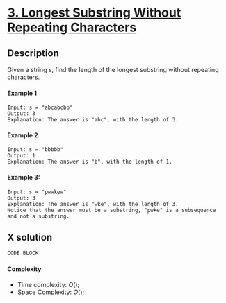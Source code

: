 # [3. Longest Substring Without Repeating Characters](https://leetcode.com/problems/longest-substring-without-repeating-characters/)

## Description

Given a string `s`, find the length of the longest substring without repeating characters.

#### Example 1

    Input: s = "abcabcbb"
    Output: 3
    Explanation: The answer is "abc", with the length of 3.

#### Example 2

    Input: s = "bbbbb"
    Output: 1
    Explanation: The answer is "b", with the length of 1.

#### Example 3:

    Input: s = "pwwkew"
    Output: 3
    Explanation: The answer is "wke", with the length of 3.
    Notice that the answer must be a substring, "pwke" is a subsequence and not a substring.

## X solution

```C++
CODE BLOCK
```

#### Complexity

- Time complexity: $O( )$;
- Space Complexity: $O( )$;
